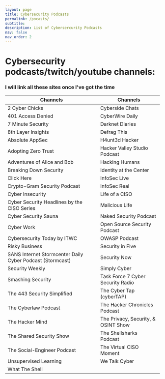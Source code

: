 ```yaml
---
layout: page
title: Cybersecurity Podcasts
permalink: /pocasts/
subtitle:  
description: List of Cybersercurity Podcasts
nav: false
nav_order: 2
---
```



# Cybersecurity podcasts/twitch/youtube channels:
### I will link all these sites once I've got the time
| Channels                                   | Channels                                     |
|--------------------------------------------|----------------------------------------------|
| 2 Cyber Chicks                             | Cyberside Chats                             |
| 401 Access Denied                          | CyberWire Daily                             |
| 7 Minute Security                          | Darknet Diaries                             |
| 8th Layer Insights                         | Defrag This                                 |
| Absolute AppSec                            | H4unt3d Hacker                              |
| Adopting Zero Trust                        | Hacker Valley Studio Podcast                |
| Adventures of Alice and Bob                | Hacking Humans                              |
| Breaking Down Security                     | Identity at the Center                      |
| Click Here                                 | InfoSec Live                                |
| Crypto-Gram Security Podcast               | InfoSec Real                                |
| Cyber Insecurity                           | Life of a CISO                              |
| Cyber Security Headlines by the CISO Series | Malicious Life                              |
| Cyber Security Sauna                       | Naked Security Podcast                      |
| Cyber Work                                 | Open Source Security Podcast                |
| Cybersecurity Today by ITWC                | OWASP Podcast                               |
| Risky Business                             | Security in Five                            |
| SANS Internet Stormcenter Daily Cyber Podcast (Stormcast) | Security Now                     |
| Security Weekly                            | Simply Cyber                                |
| Smashing Security                          | Task Force 7 Cyber Security Radio          |
| The 443 Security Simplified                | The Cyber Tap (cyberTAP)                    |
| The Cyberlaw Podcast                       | The Hacker Chronicles Podcast               |
| The Hacker Mind                            | The Privacy, Security, & OSINT Show         |
| The Shared Security Show                   | The Shellsharks Podcast                     |
| The Social-Engineer Podcast                | The Virtual CISO Moment                     |
| Unsupervised Learning                      | We Talk Cyber                               |
| What The Shell                             |                                            |
